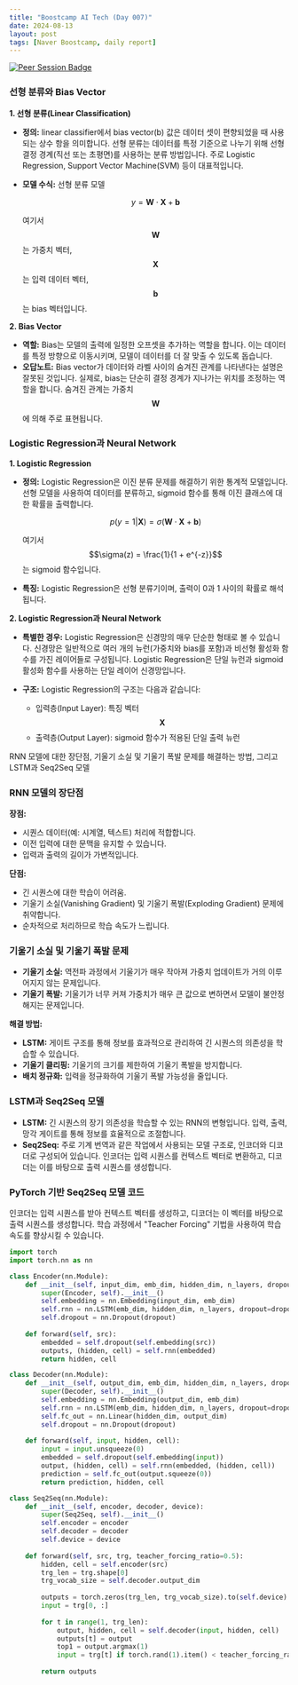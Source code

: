 ```yaml
---
title: "Boostcamp AI Tech (Day 007)"
date: 2024-08-13
layout: post
tags: [Naver Boostcamp, daily report]
---
```


[![Peer Session Badge](https://img.shields.io/badge/Peer%20Session-CC527A?style=flat)](../peer_session/day007.html)  

### 선형 분류와 Bias Vector

**1. 선형 분류(Linear Classification)**
- **정의:** linear classifier에서 bias vector(b) 값은 데이터 셋이  편향되었을 때 사용되는 상수 항을 의미합니다. 선형 분류는 데이터를 특정 기준으로 나누기 위해 선형 결정 경계(직선 또는 초평면)를 사용하는 분류 방법입니다. 주로 Logistic Regression, Support Vector Machine(SVM) 등이 대표적입니다.
- **모델 수식:** 선형 분류 모델
  
  $$y = \mathbf{W} \cdot \mathbf{X} + \mathbf{b}$$

  여기서 $$\mathbf{W}$$는 가중치 벡터, $$\mathbf{X}$$는 입력 데이터 벡터,$$\mathbf{b}$$는 bias 벡터입니다.

**2. Bias Vector**
- **역할:** Bias는 모델의 출력에 일정한 오프셋을 추가하는 역할을 합니다. 이는 데이터를 특정 방향으로 이동시키며, 모델이 데이터를 더 잘 맞출 수 있도록 돕습니다.
- **오답노트:** Bias vector가 데이터와 라벨 사이의 숨겨진 관계를 나타낸다는 설명은 잘못된 것입니다. 실제로, bias는 단순히 결정 경계가 지나가는 위치를 조정하는 역할을 합니다. 숨겨진 관계는 가중치 $$\mathbf{W}$$에 의해 주로 표현됩니다.

### Logistic Regression과 Neural Network

**1. Logistic Regression**
- **정의:** Logistic Regression은 이진 분류 문제를 해결하기 위한 통계적 모델입니다. 선형 모델을 사용하여 데이터를 분류하고, sigmoid 함수를 통해 이진 클래스에 대한 확률을 출력합니다.
  
  $$p(y=1|\mathbf{X}) = \sigma(\mathbf{W} \cdot \mathbf{X} + \mathbf{b})$$

  여기서 $$\sigma(z) = \frac{1}{1 + e^{-z}}$$는 sigmoid 함수입니다.

- **특징:** Logistic Regression은 선형 분류기이며, 출력이 0과 1 사이의 확률로 해석됩니다.

**2. Logistic Regression과 Neural Network**
- **특별한 경우:** Logistic Regression은 신경망의 매우 단순한 형태로 볼 수 있습니다. 신경망은 일반적으로 여러 개의 뉴런(가중치와 bias를 포함)과 비선형 활성화 함수를 가진 레이어들로 구성됩니다. Logistic Regression은 단일 뉴런과 sigmoid 활성화 함수를 사용하는 단일 레이어 신경망입니다.
- **구조:** Logistic Regression의 구조는 다음과 같습니다:
  
  - 입력층(Input Layer): 특징 벡터 $$\mathbf{X}$$
  - 출력층(Output Layer): sigmoid 함수가 적용된 단일 출력 뉴런
 
  
RNN 모델에 대한 장단점, 기울기 소실 및 기울기 폭발 문제를 해결하는 방법, 그리고 LSTM과 Seq2Seq 모델
### RNN 모델의 장단점
**장점:**
- 시퀀스 데이터(예: 시계열, 텍스트) 처리에 적합합니다.
- 이전 입력에 대한 문맥을 유지할 수 있습니다.
- 입력과 출력의 길이가 가변적입니다.

**단점:**
- 긴 시퀀스에 대한 학습이 어려움.
- 기울기 소실(Vanishing Gradient) 및 기울기 폭발(Exploding Gradient) 문제에 취약합니다.
- 순차적으로 처리하므로 학습 속도가 느립니다.

### 기울기 소실 및 기울기 폭발 문제
- **기울기 소실:** 역전파 과정에서 기울기가 매우 작아져 가중치 업데이트가 거의 이루어지지 않는 문제입니다.
- **기울기 폭발:** 기울기가 너무 커져 가중치가 매우 큰 값으로 변하면서 모델이 불안정해지는 문제입니다.

**해결 방법:**
- **LSTM:** 게이트 구조를 통해 정보를 효과적으로 관리하여 긴 시퀀스의 의존성을 학습할 수 있습니다.
- **기울기 클리핑:** 기울기의 크기를 제한하여 기울기 폭발을 방지합니다.
- **배치 정규화:** 입력을 정규화하여 기울기 폭발 가능성을 줄입니다.

### LSTM과 Seq2Seq 모델
- **LSTM:** 긴 시퀀스의 장기 의존성을 학습할 수 있는 RNN의 변형입니다. 입력, 출력, 망각 게이트를 통해 정보를 효율적으로 조절합니다.
- **Seq2Seq:** 주로 기계 번역과 같은 작업에서 사용되는 모델 구조로, 인코더와 디코더로 구성되어 있습니다. 인코더는 입력 시퀀스를 컨텍스트 벡터로 변환하고, 디코더는 이를 바탕으로 출력 시퀀스를 생성합니다.

### PyTorch 기반 Seq2Seq 모델 코드
인코더는 입력 시퀀스를 받아 컨텍스트 벡터를 생성하고, 디코더는 이 벡터를 바탕으로 출력 시퀀스를 생성합니다. 학습 과정에서 "Teacher Forcing" 기법을 사용하여 학습 속도를 향상시킬 수 있습니다.
```python
import torch
import torch.nn as nn

class Encoder(nn.Module):
    def __init__(self, input_dim, emb_dim, hidden_dim, n_layers, dropout):
        super(Encoder, self).__init__()
        self.embedding = nn.Embedding(input_dim, emb_dim)
        self.rnn = nn.LSTM(emb_dim, hidden_dim, n_layers, dropout=dropout)
        self.dropout = nn.Dropout(dropout)
    
    def forward(self, src):
        embedded = self.dropout(self.embedding(src))
        outputs, (hidden, cell) = self.rnn(embedded)
        return hidden, cell

class Decoder(nn.Module):
    def __init__(self, output_dim, emb_dim, hidden_dim, n_layers, dropout):
        super(Decoder, self).__init__()
        self.embedding = nn.Embedding(output_dim, emb_dim)
        self.rnn = nn.LSTM(emb_dim, hidden_dim, n_layers, dropout=dropout)
        self.fc_out = nn.Linear(hidden_dim, output_dim)
        self.dropout = nn.Dropout(dropout)
    
    def forward(self, input, hidden, cell):
        input = input.unsqueeze(0)
        embedded = self.dropout(self.embedding(input))
        output, (hidden, cell) = self.rnn(embedded, (hidden, cell))
        prediction = self.fc_out(output.squeeze(0))
        return prediction, hidden, cell

class Seq2Seq(nn.Module):
    def __init__(self, encoder, decoder, device):
        super(Seq2Seq, self).__init__()
        self.encoder = encoder
        self.decoder = decoder
        self.device = device
    
    def forward(self, src, trg, teacher_forcing_ratio=0.5):
        hidden, cell = self.encoder(src)
        trg_len = trg.shape[0]
        trg_vocab_size = self.decoder.output_dim
        
        outputs = torch.zeros(trg_len, trg_vocab_size).to(self.device)
        input = trg[0, :]
        
        for t in range(1, trg_len):
            output, hidden, cell = self.decoder(input, hidden, cell)
            outputs[t] = output
            top1 = output.argmax(1)
            input = trg[t] if torch.rand(1).item() < teacher_forcing_ratio else top1
        
        return outputs
```
